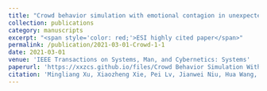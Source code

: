 ```yaml
---
title: "Crowd behavior simulation with emotional contagion in unexpected multihazard situations"
collection: publications
category: manuscripts
excerpt: "<span style='color: red;'>ESI highly cited paper</span>"
permalink: /publication/2021-03-01-Crowd-1-1
date: 2021-03-01
venue: 'IEEE Transactions on Systems, Man, and Cybernetics: Systems'
paperurl: 'https://xxzcs.github.io/files/Crowd Behavior Simulation With Emotional Contagion in Unexpected Multihazard Situations.pdf'
citation: 'Mingliang Xu, Xiaozheng Xie, Pei Lv, Jianwei Niu, Hua Wang, Chaochao Li, Ruijie Zhu, Zhigang Deng, Bing Zhou. (2021). &quot;Crowd behavior simulation with emotional contagion in unexpected multihazard situations.&quot; <i>IEEE Transactions on Systems, Man, and Cybernetics: Systems</i>. 51(3): 1567-1581.'
---
```

